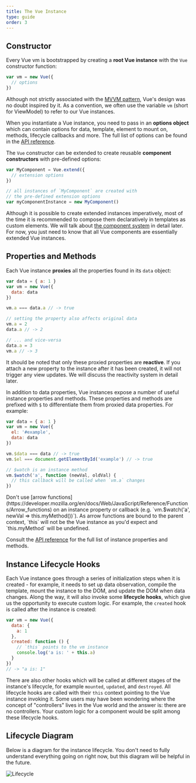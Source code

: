 ```yaml
---
title: The Vue Instance
type: guide
order: 3
---
```


## Constructor

Every Vue vm is bootstrapped by creating a **root Vue instance** with the `Vue` constructor function:

``` js
var vm = new Vue({
  // options
})
```

Although not strictly associated with the [MVVM pattern](https://en.wikipedia.org/wiki/Model_View_ViewModel), Vue's design was no doubt inspired by it. As a convention, we often use the variable `vm` (short for ViewModel) to refer to our Vue instances.

When you instantiate a Vue instance, you need to pass in an **options object** which can contain options for data, template, element to mount on, methods, lifecycle callbacks and more. The full list of options can be found in the [API reference](/api).

The `Vue` constructor can be extended to create reusable **component constructors** with pre-defined options:

``` js
var MyComponent = Vue.extend({
  // extension options
})

// all instances of `MyComponent` are created with
// the pre-defined extension options
var myComponentInstance = new MyComponent()
```

Although it is possible to create extended instances imperatively, most of the time it is recommended to compose them declaratively in templates as custom elements. We will talk about [the component system](components.html) in detail later. For now, you just need to know that all Vue components are essentially extended Vue instances.

## Properties and Methods

Each Vue instance **proxies** all the properties found in its `data` object:

``` js
var data = { a: 1 }
var vm = new Vue({
  data: data
})

vm.a === data.a // -> true

// setting the property also affects original data
vm.a = 2
data.a // -> 2

// ... and vice-versa
data.a = 3
vm.a // -> 3
```

It should be noted that only these proxied properties are **reactive**. If you attach a new property to the instance after it has been created, it will not trigger any view updates. We will discuss the reactivity system in detail later.

In addition to data properties, Vue instances expose a number of useful instance properties and methods. These properties and methods are prefixed with `$` to differentiate them from proxied data properties. For example:

``` js
var data = { a: 1 }
var vm = new Vue({
  el: '#example',
  data: data
})

vm.$data === data // -> true
vm.$el === document.getElementById('example') // -> true

// $watch is an instance method
vm.$watch('a', function (newVal, oldVal) {
  // this callback will be called when `vm.a` changes
})
```

<p class="tip">Don't use [arrow functions](https://developer.mozilla.org/en/docs/Web/JavaScript/Reference/Functions/Arrow_functions) on an instance property or callback (e.g. `vm.$watch('a', newVal => this.myMethod())`). As arrow functions are bound to the parent context, `this` will not be the Vue instance as you'd expect and `this.myMethod` will be undefined.</p>

Consult the [API reference](/api) for the full list of instance properties and methods.

## Instance Lifecycle Hooks

Each Vue instance goes through a series of initialization steps when it is created - for example, it needs to set up data observation, compile the template, mount the instance to the DOM, and update the DOM when data changes. Along the way, it will also invoke some **lifecycle hooks**, which give us the opportunity to execute custom logic. For example, the `created` hook is called after the instance is created:

``` js
var vm = new Vue({
  data: {
    a: 1
  },
  created: function () {
    // `this` points to the vm instance
    console.log('a is: ' + this.a)
  }
})
// -> "a is: 1"
```

There are also other hooks which will be called at different stages of the instance's lifecycle, for example `mounted`, `updated`, and `destroyed`. All lifecycle hooks are called with their `this` context pointing to the Vue instance invoking it. Some users may have been wondering where the concept of "controllers" lives in the Vue world and the answer is: there are no controllers. Your custom logic for a component would be split among these lifecycle hooks.

## Lifecycle Diagram

Below is a diagram for the instance lifecycle. You don't need to fully understand everything going on right now, but this diagram will be helpful in the future.

![Lifecycle](/images/lifecycle.png)
